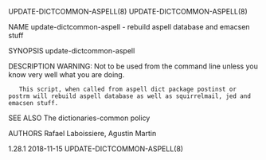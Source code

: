 UPDATE-DICTCOMMON-ASPELL(8)                                                                                                                                                       UPDATE-DICTCOMMON-ASPELL(8)

NAME
       update-dictcommon-aspell - rebuild aspell database and emacsen stuff

SYNOPSIS
        update-dictcommon-aspell

DESCRIPTION
       WARNING: Not to be used from the command line unless you know very well what you are doing.

       This script, when called from aspell dict package postinst or postrm will rebuild aspell database as well as squirrelmail, jed and emacsen stuff.

SEE ALSO
       The dictionaries-common policy

AUTHORS
       Rafael Laboissiere, Agustin Martin

1.28.1                                                                                            2018-11-15                                                                      UPDATE-DICTCOMMON-ASPELL(8)
